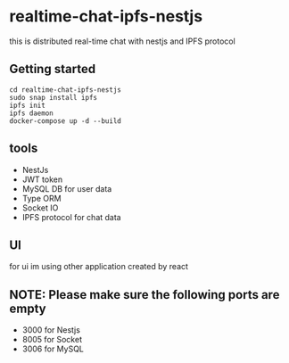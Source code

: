 # realtime-chat-ipfs-nestjs
this is distributed real-time chat with nestjs and IPFS protocol 


## Getting started

```
cd realtime-chat-ipfs-nestjs
sudo snap install ipfs
ipfs init
ipfs daemon
docker-compose up -d --build
```

## tools

-  NestJs
-  JWT token
-  MySQL DB for user data
-  Type ORM
-  Socket IO
-  IPFS protocol for chat data

## UI
for ui im using other application created by react

## NOTE: Please make sure the following ports are empty 

-  3000 for Nestjs
-  8005 for Socket
-  3006 for MySQL